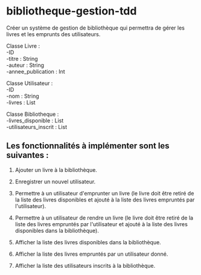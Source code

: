 # bibliotheque-gestion-tdd
 Créer un système de gestion de bibliothèque qui permettra de gérer les livres et les emprunts des utilisateurs.

 Classe Livre :  
  -ID  
  -titre : String  
  -auteur : String  
  -annee_publication : Int  

Classe Utilisateur :  
 -ID  
 -nom : String  
 -livres : List<Livre>  

Classe Bibliotheque :  
 -livres_disponible : List<Livre>  
 -utilisateurs_inscrit : List<Utilisateur>


## Les fonctionnalités à implémenter sont les suivantes :


 1) Ajouter un livre à la bibliothèque.
 
 2) Enregistrer un nouvel utilisateur.
 
 3) Permettre à un utilisateur d'emprunter un livre (le livre doit être retiré de la liste des livres disponibles et ajouté à la liste des livres empruntés par l'utilisateur).

 4) Permettre à un utilisateur de rendre un livre (le livre doit être retiré de la liste des livres empruntés par l'utilisateur et ajouté à la liste des livres disponibles dans la bibliothèque).
 
 5) Afficher la liste des livres disponibles dans la bibliothèque.

 6) Afficher la liste des livres empruntés par un utilisateur donné.
 
 7) Afficher la liste des utilisateurs inscrits à la bibliothèque.
  
